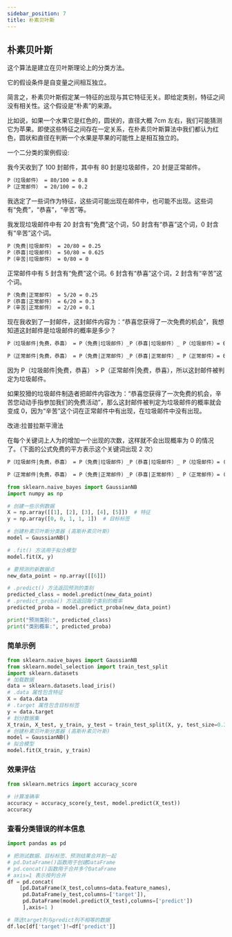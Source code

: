 ```yaml
---
sidebar_position: 7
title: 朴素贝叶斯
---
```


## 朴素贝叶斯

这个算法是建立在贝叶斯理论上的分类方法。

它的假设条件是自变量之间相互独立。

简言之，朴素贝叶斯假定某一特征的出现与其它特征无关。即给定类别，特征之间没有相关性。这个假设是“朴素”的来源。

比如说，如果一个水果它是红色的，圆状的，直径大概 7cm 左右，我们可能猜测它为苹果。即使这些特征之间存在一定关系，在朴素贝叶斯算法中我们都认为红色，圆状和直径在判断一个水果是苹果的可能性上是相互独立的。

一个二分类的案例假设:

我今天收到了 100 封邮件，其中有 80 封是垃圾邮件，20 封是正常邮件。

```markdown
P（垃圾邮件） = 80/100 = 0.8
P（正常邮件） = 20/100 = 0.2
```

我选定了一些词作为特征，这些词可能出现在邮件中，也可能不出现。这些词有“免费”，“恭喜”，“辛苦”等。

我发现垃圾邮件中有 20 封含有“免费”这个词，50 封含有“恭喜”这个词，0 封含有“辛苦”这个词。

```markdown
P（免费|垃圾邮件） = 20/80 = 0.25
P（恭喜|垃圾邮件） = 50/80 = 0.625
P（辛苦|垃圾邮件） = 0/80 = 0
```

正常邮件中有 5 封含有“免费”这个词。6 封含有“恭喜”这个词，2 封含有“辛苦”这个词。

```markdown
P（免费|正常邮件） = 5/20 = 0.25
P（恭喜|正常邮件） = 6/20 = 0.3
P（辛苦|正常邮件） = 2/20 = 0.1
```

现在我收到了一封邮件，这封邮件内容为：“恭喜您获得了一次免费的机会”，我想知道这封邮件是垃圾邮件的概率是多少？

```markdown
P（垃圾邮件|免费，恭喜） = P（免费|垃圾邮件）_P（恭喜|垃圾邮件）_ P（垃圾邮件）= 0.25 _0.625_ 0.8 = 0.125

P（正常邮件|免费，恭喜） = P（免费|正常邮件）_P（恭喜|正常邮件）_ P（正常邮件）= 0.25 _0.3_ 0.2 = 0.015
```

因为 P（垃圾邮件|免费，恭喜） > P（正常邮件|免费，恭喜），所以这封邮件被判定为垃圾邮件。

如果狡猾的垃圾邮件制造者把邮件内容改为：“恭喜您获得了一次免费的机会，辛苦您动动手指参加我们的免费活动”，那么这封邮件被判定为垃圾邮件的概率就会变成 0，因为“辛苦”这个词在正常邮件中有出现，在垃圾邮件中没有出现。

改进:拉普拉斯平滑法

在每个关键词上人为的增加一个出现的次数，这样就不会出现概率为 0 的情况了。（下面的公式免费的平方表示这个关键词出现 2 次）

```markdown
P（垃圾邮件|免费，恭喜） = P（免费|垃圾邮件）_P（恭喜|垃圾邮件）_ P（垃圾邮件）= (21/80)² _(51/80)_ 0.8 = 0.0351421875

P（正常邮件|免费，恭喜） = P（免费|正常邮件）_P（恭喜|正常邮件）_ P（正常邮件）= (6/20)²*(7/20)* 0.2 =0.0063
```

```python showLineNumbers
from sklearn.naive_bayes import GaussianNB
import numpy as np

# 创建一些示例数据
X = np.array([[1], [2], [3], [4], [5]])  # 特征
y = np.array([0, 0, 1, 1, 1])  # 目标标签

# 创建朴素贝叶斯分类器 (高斯朴素贝叶斯)
model = GaussianNB()

# .fit() 方法用于拟合模型
model.fit(X, y)

# 要预测的新数据点
new_data_point = np.array([[6]])

# .predict() 方法返回预测的类别
predicted_class = model.predict(new_data_point)
# .predict_proba() 方法返回每个类别的概率
predicted_proba = model.predict_proba(new_data_point)

print("预测类别:", predicted_class)
print("类别概率:", predicted_proba)

```

### 简单示例

```python showLineNumbers
from sklearn.naive_bayes import GaussianNB
from sklearn.model_selection import train_test_split
import sklearn.datasets
# 加载数据
data = sklearn.datasets.load_iris()
# .data 属性包含特征
X = data.data
# .target 属性包含目标标签
y = data.target
# 划分数据集
X_train, X_test, y_train, y_test = train_test_split(X, y, test_size=0.3)
# 创建朴素贝叶斯分类器 (高斯朴素贝叶斯)
model = GaussianNB()
# 拟合模型
model.fit(X_train, y_train)

```

### 效果评估

```python showLineNumbers
from sklearn.metrics import accuracy_score

# 计算准确率
accuracy = accuracy_score(y_test, model.predict(X_test))
accuracy
```

### 查看分类错误的样本信息

```python showLineNumbers
import pandas as pd

# 把测试数据、目标标签、预测结果合并到一起
# pd.DataFrame()函数用于创建DataFrame
# pd.concat()函数用于合并多个DataFrame
# axis=1 表示按列合并
df = pd.concat(
    [pd.DataFrame(X_test,columns=data.feature_names),
     pd.DataFrame(y_test,columns=['target']),
     pd.DataFrame(model.predict(X_test),columns=['predict'])
     ],axis=1 )

# 筛选target列与predict列不相等的数据
df.loc[df['target']!=df['predict']]

```

